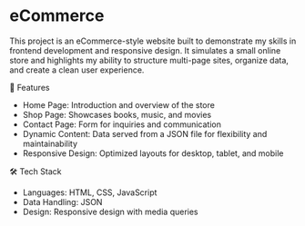 # eCommerce

This project is an eCommerce-style website built to demonstrate my skills in frontend development and responsive design. It simulates a small online store and highlights my ability to structure multi-page sites, organize data, and create a clean user experience.

🔑 Features
- Home Page: Introduction and overview of the store
- Shop Page: Showcases books, music, and movies
- Contact Page: Form for inquiries and communication
- Dynamic Content: Data served from a JSON file for flexibility and maintainability
- Responsive Design: Optimized layouts for desktop, tablet, and mobile

🛠️ Tech Stack
- Languages: HTML, CSS, JavaScript
- Data Handling: JSON
- Design: Responsive design with media queries
